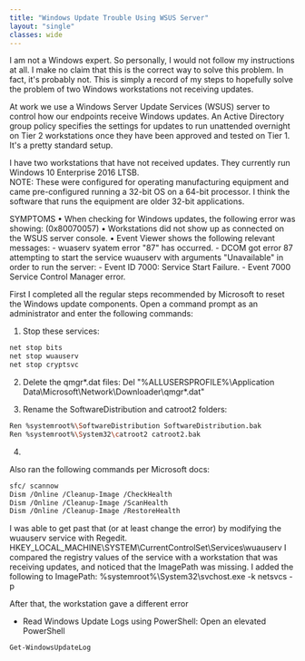 ```yaml
---
title: "Windows Update Trouble Using WSUS Server"
layout: "single"
classes: wide
---
```


I am not a Windows expert.  So personally, I would not follow my instructions at all.  I make no claim that this is the correct way to solve this problem.  In fact, it's probably not.  This is simply a record of my steps to hopefully solve the problem of two Windows workstations not receiving updates.

At work we use a Windows Server Update Services (WSUS) server to control how our endpoints receive Windows updates.  An Active Directory group policy specifies the settings for updates to run unattended overnight on Tier 2 workstations once they have been approved and tested on Tier 1.  It's a pretty standard setup.

I have two workstations that have not received updates.  They currently run Windows 10 Enterprise 2016 LTSB.  
NOTE: These were configured for operating manufacturing equipment and came pre-configured running a 32-bit OS on a 64-bit processor.  I think the software that runs the equipment are older 32-bit applications.  

SYMPTOMS
• When checking for Windows updates, the following error was showing: (0x80070057)
• Workstations did not show up as connected on the WSUS server console.
• Event Viewer shows the following relevant messages:
    - wuaserv syatem error "87" has occurred.
    - DCOM got error 87 attempting to start the service wuauserv with arguments "Unavailable" in order to run the server:
    - Event ID 7000: Service Start Failure.
    - Event 7000 Service Control Manager error.

First I completed all the regular steps recommended by Microsoft to reset the Windows update components.
Open a command prompt as an administrator and enter the following commands:
1. Stop these services:
````sh
net stop bits
net stop wuauserv
net stop cryptsvc
````

2. Delete the qmgr*.dat files:
        Del "%ALLUSERSPROFILE%\Application Data\Microsoft\Network\Downloader\qmgr*.dat"

3. Rename the SoftwareDistribution and catroot2 folders:
````sh
Ren %systemroot%\SoftwareDistribution SoftwareDistribution.bak
Ren %systemroot%\System32\catroot2 catroot2.bak
````
4.



Also ran the following commands per Microsoft docs:
````sh
sfc/ scannow
Dism /Online /Cleanup-Image /CheckHealth
Dism /Online /Cleanup-Image /ScanHealth
Dism /Online /Cleanup-Image /RestoreHealth
````


I was able to get past that (or at least change the error) by modifying the wuauserv service with Regedit.
HKEY_LOCAL_MACHINE\SYSTEM\CurrentControlSet\Services\wuauserv
I compared the registry values of the service with a workstation that was receiving updates, and noticed that the ImagePath was missing.
I added the following to ImagePath: %systemroot%\System32\svchost.exe -k netsvcs -p

After that, the workstation gave a different error




* Read Windows Update Logs using PowerShell:
Open an elevated PowerShell
````sh
Get-WindowsUpdateLog
````
